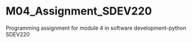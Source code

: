 # M04_Assignment_SDEV220
Programming assignment for module 4 in software development-python SDEV220
